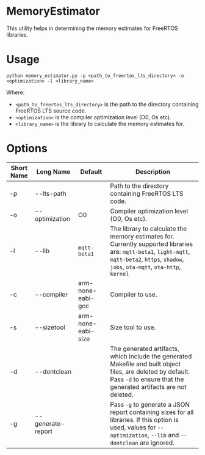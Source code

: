 # MemoryEstimator

This utility helps in determining the memory estimates for FreeRTOS libraries.

# Usage

```
python memory_estimator.py -p <path_to_freertos_lts_directory> -o <optimization> -l <library_name>
```

Where:

* `<path_to_freertos_lts_directory>` is the path to the directory containing FreeRTOS LTS source code.
* `<optimization>` is the compiler optimization level (O0, Os etc).
* `<library_name>` is the library to calculate the memory estimates for.


# Options
| Short Name | Long Name | Default |Description |
| ---------- | --------- | ------- | ---------- |
| -p | --lts-path | | Path to the directory containing FreeRTOS LTS code. |
| -o | --optimization | O0 | Compiler optimization level (O0, Os etc). |
| -l | --lib | `mqtt-beta1` | The library to calculate the memory estimates for. Currently supported libraries are: `mqtt-beta1`, `light-mqtt`, `mqtt-beta2`, `https`, `shadow`, `jobs`, `ota-mqtt`, `ota-http`, `kernel`|
| -c | --compiler | arm-none-eabi-gcc | Compiler to use. |
| -s | --sizetool | arm-none-eabi-size | Size tool to use. |
| -d | --dontclean | | The generated artifacts, which include the generated Makefile and built object files, are deleted by default. Pass `-d` to ensure that the generated artifacts are not deleted. |
| -g | --generate-report | | Pass `-g` to generate a JSON report containing sizes for all libraries. If this option is used, values for `--optimization`, `--lib` and `--dontclean` are ignored. |
